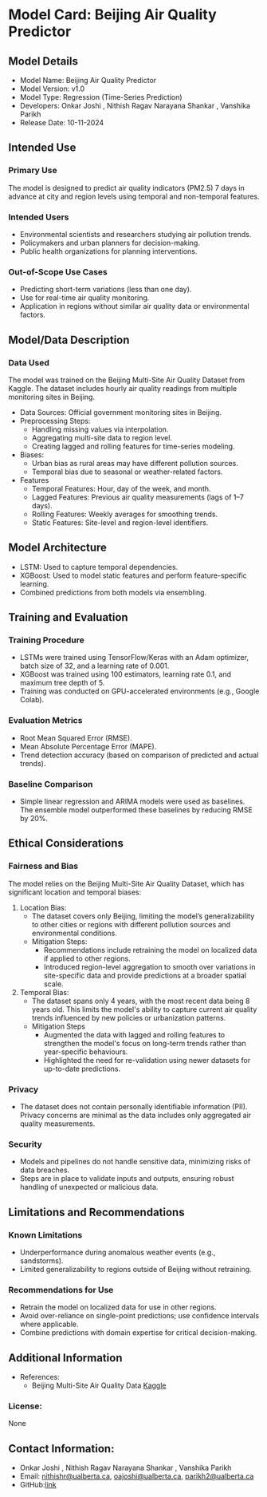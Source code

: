 # Model Card: Beijing Air Quality Predictor
## Model Details
- Model Name: Beijing Air Quality Predictor
- Model Version: v1.0
- Model Type: Regression (Time-Series Prediction)
- Developers: Onkar Joshi , Nithish Ragav Narayana Shankar , Vanshika Parikh
- Release Date: 10-11-2024
## Intended Use
### Primary Use
The model is designed to predict air quality indicators (PM2.5) 7 days in advance at city and region levels using temporal and non-temporal features.

### Intended Users
- Environmental scientists and researchers studying air pollution trends.
- Policymakers and urban planners for decision-making.
- Public health organizations for planning interventions.
### Out-of-Scope Use Cases
- Predicting short-term variations (less than one day).
- Use for real-time air quality monitoring.
- Application in regions without similar air quality data or environmental factors.
## Model/Data Description
### Data Used
The model was trained on the Beijing Multi-Site Air Quality Dataset from Kaggle. The dataset includes hourly air quality readings from multiple monitoring sites in Beijing.

- Data Sources: Official government monitoring sites in Beijing.
- Preprocessing Steps:
  - Handling missing values via interpolation.
  - Aggregating multi-site data to region level.
  - Creating lagged and rolling features for time-series modeling.
- Biases:
  - Urban bias as rural areas may have different pollution sources.
  - Temporal bias due to seasonal or weather-related factors.
- Features
  - Temporal Features: Hour, day of the week, and month.
  - Lagged Features: Previous air quality measurements (lags of 1–7 days).
  - Rolling Features: Weekly averages for smoothing trends.
  - Static Features: Site-level and region-level identifiers.
## Model Architecture
- LSTM: Used to capture temporal dependencies.
- XGBoost: Used to model static features and perform feature-specific learning.
- Combined predictions from both models via ensembling.
## Training and Evaluation
### Training Procedure
- LSTMs were trained using TensorFlow/Keras with an Adam optimizer, batch size of 32, and a learning rate of 0.001.
- XGBoost was trained using 100 estimators, learning rate 0.1, and maximum tree depth of 5.
- Training was conducted on GPU-accelerated environments (e.g., Google Colab).
### Evaluation Metrics
- Root Mean Squared Error (RMSE).
- Mean Absolute Percentage Error (MAPE).
- Trend detection accuracy (based on comparison of predicted and actual trends).
### Baseline Comparison
- Simple linear regression and ARIMA models were used as baselines. The ensemble model outperformed these baselines by reducing RMSE by 20%.
## Ethical Considerations
### Fairness and Bias
The model relies on the Beijing Multi-Site Air Quality Dataset, which has significant location and temporal biases:
1. Location Bias:
   - The dataset covers only Beijing, limiting the model’s generalizability to other cities or regions with different pollution sources and environmental conditions.
   - Mitigation Steps:
       - Recommendations include retraining the model on localized data if applied to other regions.
       - Introduced region-level aggregation to smooth over variations in site-specific data and provide predictions at a broader spatial scale.
2. Temporal Bias:
    - The dataset spans only 4 years, with the most recent data being 8 years old. This limits the model's ability to capture current air quality trends influenced by new policies or urbanization patterns.
    - Mitigation Steps
        - Augmented the data with lagged and rolling features to strengthen the model's focus on long-term trends rather than year-specific behaviours.
        - Highlighted the need for re-validation using newer datasets for up-to-date predictions.
### Privacy
- The dataset does not contain personally identifiable information (PII). Privacy concerns are minimal as the data includes only aggregated air quality measurements.
### Security
- Models and pipelines do not handle sensitive data, minimizing risks of data breaches.
- Steps are in place to validate inputs and outputs, ensuring robust handling of unexpected or malicious data.
## Limitations and Recommendations
### Known Limitations
- Underperformance during anomalous weather events (e.g., sandstorms).
- Limited generalizability to regions outside of Beijing without retraining.
### Recommendations for Use
- Retrain the model on localized data for use in other regions.
- Avoid over-reliance on single-point predictions; use confidence intervals where applicable.
- Combine predictions with domain expertise for critical decision-making.
## Additional Information
- References:
  - Beijing Multi-Site Air Quality Data [Kaggle](https://www.kaggle.com/datasets/sid321axn/beijing-multisite-airquality-data-set/code)
### License:
None
## Contact Information:

- Onkar Joshi , Nithish Ragav Narayana Shankar , Vanshika Parikh
- Email: nithishr@ualberta.ca, oajoshi@ualberta.ca, parikh2@ualberta.ca
- GitHub:[link](https://github.com/nnr2611/Air-Pollution-prediction)
